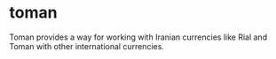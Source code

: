 # toman
Toman provides a way for working with Iranian currencies like Rial and Toman with other international currencies.
